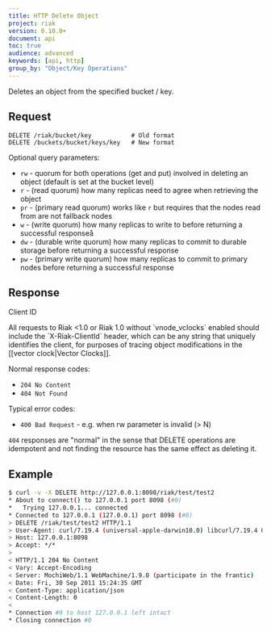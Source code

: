 ```yaml
---
title: HTTP Delete Object
project: riak
version: 0.10.0+
document: api
toc: true
audience: advanced
keywords: [api, http]
group_by: "Object/Key Operations"
---
```


Deletes an object from the specified bucket / key.

## Request

```
DELETE /riak/bucket/key           # Old format
DELETE /buckets/bucket/keys/key   # New format
```

Optional query parameters:

* `rw` - quorum for both operations (get and put) involved in deleting an
object (default is set at the bucket level)
* `r` - (read quorum) how many replicas need to agree when retrieving the object
* `pr` - (primary read quorum) works like `r` but requires that the nodes
read from are not fallback nodes
* `w` - (write quorum) how many replicas to write to before returning a
successful responseå
* `dw` - (durable write quorum) how many replicas to commit to durable storage
before returning a successful response
* `pw` - (primary write quorum) how many replicas to commit to primary nodes
before returning a successful response

## Response

<div class="note"><div class="title">Client ID</div>
<p>All requests to Riak &lt;1.0 or Riak 1.0 without `vnode_vclocks` enabled
should include the `X-Riak-ClientId` header, which can be any string that
uniquely identifies the client, for purposes of tracing object modifications in
the [[vector clock|Vector Clocks]].</p>
</div>

Normal response codes:

* `204 No Content`
* `404 Not Found`

Typical error codes:

* `400 Bad Request` - e.g. when rw parameter is invalid (> N)

`404` responses are "normal" in the sense that DELETE operations are idempotent
and not finding the resource has the same effect as deleting it.

## Example

```bash
$ curl -v -X DELETE http://127.0.0.1:8098/riak/test/test2
* About to connect() to 127.0.0.1 port 8098 (#0)
*   Trying 127.0.0.1... connected
* Connected to 127.0.0.1 (127.0.0.1) port 8098 (#0)
> DELETE /riak/test/test2 HTTP/1.1
> User-Agent: curl/7.19.4 (universal-apple-darwin10.0) libcurl/7.19.4 OpenSSL/0.9.8l zlib/1.2.3
> Host: 127.0.0.1:8098
> Accept: */*
>
< HTTP/1.1 204 No Content
< Vary: Accept-Encoding
< Server: MochiWeb/1.1 WebMachine/1.9.0 (participate in the frantic)
< Date: Fri, 30 Sep 2011 15:24:35 GMT
< Content-Type: application/json
< Content-Length: 0
<
* Connection #0 to host 127.0.0.1 left intact
* Closing connection #0
```
